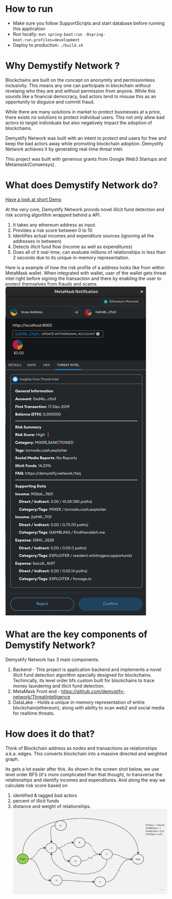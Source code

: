 # How to run 
* Make sure you follow SupportScripts and start database before running this application
* Run locally:  `mvn spring-boot:run -Dspring-boot.run.profiles=development`
* Deploy to production: `./build.sh`

# Why Demystify Network ?

Blockchains are built on the concept on anonymity and permissionless inclusivity. This means any one can participate in blockchain without revelaing who they are and without permission from anyone. While this sounds like a financial democracy, bad actors tend to misuse this as an opportunity to disguice and commit fraud.

While there are many solutions in market to protect businesses at a price, there exists no solutions to protect individual users. This not only allow bad actors to target individuals but also negatively impact the adoption of blockchains.

Demystify Network was built with an intent to protect end users for free and keep the bad actors away while promoting blockchain adoption. Demystify Network achieves it by generating real-time threat intel.

This project was built with generous grants from Google Web3 Startups and Metamask(Consensys).


# What does Demystify Network do?

[Have a look at short Demo](https://youtu.be/6S3rVBa6WNQ?feature=shared)

At the very core, Demystify Network provids novel illicit fund detection and risk scoring algorithm wrapped behind a API.
1) It takes any ethereum address as input.
2) Provides a risk score between 0 to 10
3) Identifies actual incomes and expenditure sources (ignoring all the addresses in between)
4) Detects illicit fund flow (income as well as expenditures)
5) Does all of it real-time, can evaluate millions of relationships in less than 2 seconds due to its unique in-memory representation.

Here is a example of how the risk profile of a address looks like from within MetaMask wallet. When integrated with wallet, user of the wallet gets threat intel right before signing the transaction and there by enabling the user to protect themselves from frauds and scams.
![MetaMask](metamask.png)

# What are the key components of Demystify Network?

Demystify Network has 3 main components.
1) Backend - This project is application backend and implements a novel illicit fund detection algorithm specially designed for blockchains. Techincally, its level order bfs custom built for blockchains to trace money laundering and illicit fund detection.
2) MetaMask Front end - https://github.com/demystify-network/ThreatIntelligence
3) DataLake - Holds a unique in-memory representation of entire blockchain(ethereum), along with ability to scan web2 and social media for realtime threats.

# How does it do that?

Think of Blockchain address as nodes and transactions as relationships a.k.a. edges. This converts blockchain into a massive directed and weighted graph. 

Its gets a lot easier after this. As shown in the screen shot below, we use level order BFS (it's more complicated than that though), to transverse the relationships and identify incomes and expenditures. And along the way we calculate risk score based on 
1) identified & tagged bad actors
2) percent of illicit funds
3) distance and weight of relationships.
![funds transfer](funds_transfer_example.jpg)
